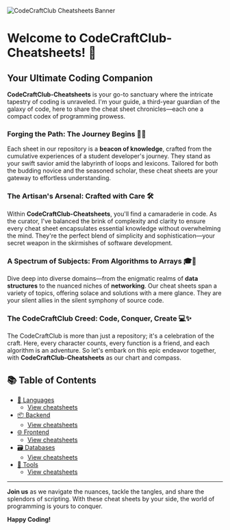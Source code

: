 ![CodeCraftClub Cheatsheets Banner](path/to/your/banner-image.jpg)
# Welcome to CodeCraftClub-Cheatsheets! 🚀

## Your Ultimate Coding Companion
**CodeCraftClub-Cheatsheets** is your go-to sanctuary where the intricate tapestry of coding is unraveled. I'm your guide, a third-year guardian of the galaxy of code, here to share the cheat sheet chronicles—each one a compact codex of programming prowess.

### Forging the Path: The Journey Begins 🧙‍♂️
Each sheet in our repository is a **beacon of knowledge**, crafted from the cumulative experiences of a student developer's journey. They stand as your swift savior amid the labyrinth of loops and lexicons. Tailored for both the budding novice and the seasoned scholar, these cheat sheets are your gateway to effortless understanding.

### The Artisan's Arsenal: Crafted with Care 🛠️
Within **CodeCraftClub-Cheatsheets**, you'll find a camaraderie in code. As the curator, I've balanced the brink of complexity and clarity to ensure every cheat sheet encapsulates essential knowledge without overwhelming the mind. They're the perfect blend of simplicity and sophistication—your secret weapon in the skirmishes of software development.

### A Spectrum of Subjects: From Algorithms to Arrays 🎓🌟
Dive deep into diverse domains—from the enigmatic realms of **data structures** to the nuanced niches of **networking**. Our cheat sheets span a variety of topics, offering solace and solutions with a mere glance. They are your silent allies in the silent symphony of source code.

### The CodeCraftClub Creed: Code, Conquer, Create 💻✨
The CodeCraftClub is more than just a repository; it's a celebration of the craft. Here, every character counts, every function is a friend, and each algorithm is an adventure. So let's embark on this epic endeavor together, with **CodeCraftClub-Cheatsheets** as our chart and compass.

## 📚 Table of Contents
- [📃 Languages](#languages)
  - [View cheatsheets](#view-languages-cheatsheets)
- [📦 Backend](#backend)
  - [View cheatsheets](#view-backend-cheatsheets)
- [🌐 Frontend](#frontend)
  - [View cheatsheets](#view-frontend-cheatsheets)
- [🗃️ Databases](#databases)
  - [View cheatsheets](#view-databases-cheatsheets)
- [🔧 Tools](#tools)
  - [View cheatsheets](#view-tools-cheatsheets)

---

**Join us** as we navigate the nuances, tackle the tangles, and share the splendors of scripting. With these cheat sheets by your side, the world of programming is yours to conquer.

**Happy Coding!**

